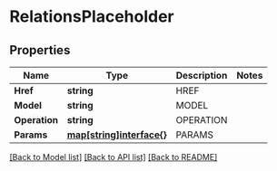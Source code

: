 # RelationsPlaceholder

## Properties

Name | Type | Description | Notes
------------ | ------------- | ------------- | -------------
**Href** | **string** | HREF | 
**Model** | **string** | MODEL | 
**Operation** | **string** | OPERATION | 
**Params** | [**map[string]interface{}**](.md) | PARAMS | 

[[Back to Model list]](../README.md#documentation-for-models) [[Back to API list]](../README.md#documentation-for-api-endpoints) [[Back to README]](../README.md)


